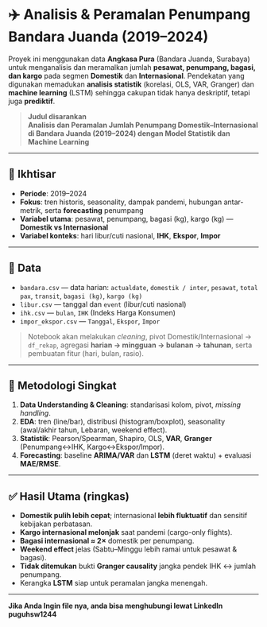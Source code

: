 # ✈️ Analisis & Peramalan Penumpang Bandara Juanda (2019–2024)

Proyek ini menggunakan data **Angkasa Pura** (Bandara Juanda, Surabaya) untuk menganalisis dan meramalkan jumlah **pesawat, penumpang, bagasi, dan kargo** pada segmen **Domestik** dan **Internasional**. Pendekatan yang digunakan memadukan **analisis statistik** (korelasi, OLS, VAR, Granger) dan **machine learning** (LSTM) sehingga cakupan tidak hanya deskriptif, tetapi juga **prediktif**.

> **Judul disarankan**  
> **Analisis dan Peramalan Jumlah Penumpang Domestik–Internasional di Bandara Juanda (2019–2024) dengan Model Statistik dan Machine Learning**

---

## 📌 Ikhtisar
- **Periode**: 2019–2024  
- **Fokus**: tren historis, seasonality, dampak pandemi, hubungan antar-metrik, serta **forecasting** penumpang  
- **Variabel utama**: pesawat, penumpang, bagasi (kg), kargo (kg) — **Domestik vs Internasional**  
- **Variabel konteks**: hari libur/cuti nasional, **IHK**, **Ekspor**, **Impor**

---

## 🧾 Data
- `bandara.csv` — data harian: `actualdate`, `domestik / inter`, `pesawat`, `total pax`, `transit`, `bagasi (kg)`, `kargo (kg)`
- `libur.csv` — tanggal dan `event` (libur/cuti nasional)
- `ihk.csv` — `bulan`, `IHK` (Indeks Harga Konsumen)
- `impor_ekspor.csv` — `Tanggal`, `Ekspor`, `Impor`

> Notebook akan melakukan *cleaning*, pivot Domestik/Internasional → `df_rekap`, agregasi **harian → mingguan → bulanan → tahunan**, serta pembuatan fitur (hari, bulan, rasio).

---

## 🔎 Metodologi Singkat
1. **Data Understanding & Cleaning**: standarisasi kolom, pivot, *missing handling*.  
2. **EDA**: tren (line/bar), distribusi (histogram/boxplot), seasonality (awal/akhir tahun, Lebaran, weekend effect).  
3. **Statistik**: Pearson/Spearman, Shapiro, OLS, **VAR**, **Granger** (Penumpang↔IHK, Kargo↔Ekspor/Impor).  
4. **Forecasting**: baseline **ARIMA/VAR** dan **LSTM** (deret waktu) + evaluasi **MAE/RMSE**.

---

## ✅ Hasil Utama (ringkas)
- **Domestik pulih lebih cepat**; internasional **lebih fluktuatif** dan sensitif kebijakan perbatasan.  
- **Kargo internasional melonjak** saat pandemi (cargo-only flights).  
- **Bagasi internasional ≈ 2×** domestik per penumpang.  
- **Weekend effect** jelas (Sabtu–Minggu lebih ramai untuk pesawat & bagasi).  
- **Tidak ditemukan** bukti **Granger causality** jangka pendek IHK ↔ jumlah penumpang.  
- Kerangka **LSTM** siap untuk peramalan jangka menengah.

---

**Jika Anda Ingin file nya, anda bisa menghubungi lewat LinkedIn puguhsw1244**

